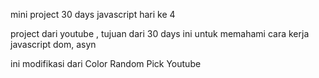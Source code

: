 mini project 30 days javascript hari ke 4

project dari youtube , tujuan dari 30 days ini untuk memahami cara kerja javascript dom, asyn

ini modifikasi dari Color Random Pick Youtube
